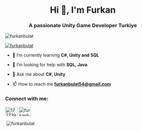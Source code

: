 <h1 align="center">Hi 👋, I'm Furkan</h1>
<h3 align="center">A passionate Unity Game Developer Turkiye</h3>

<p align="left"> <img src="https://komarev.com/ghpvc/?username=erentemelli&label=Profile%20views&color=0e75b6&style=flat" alt="furkanbulat" /> </p>

<p align="left"> <a href="https://github.com/ryo-ma/github-profile-trophy"><img src="https://github-profile-trophy.vercel.app/?username=furkanbulat&count_private=true" alt="furkanbulat" /></a> </p>

- 🌱 I’m currently learning **C#, Unity and SQL**

- 🤝 I’m looking for help with **SQL, Java**

- 💬 Ask me about **C#, Unity**

- 📫 How to reach me **furkanbulat54@gmail.com**

<h3 align="left">Connect with me:</h3>
<p align="left">
<a href="https://stackoverflow.com/users/17773920" target="blank"><img align="center" src="https://raw.githubusercontent.com/rahuldkjain/github-profile-readme-generator/master/src/images/icons/Social/stack-overflow.svg" alt="17773920" height="30" width="40" /></a>
<a href="https://instagram.com/eren.temelli" target="blank"><img align="center" src="https://raw.githubusercontent.com/rahuldkjain/github-profile-readme-generator/master/src/images/icons/Social/instagram.svg" alt="furkanbulatt" height="30" width="40" /></a>
</p>




<p>&nbsp;<img align="center" src="https://github-readme-stats.vercel.app/api?username=furkanbulat&show_icons=true&locale=en&include_all_commits=true&count_private=true" alt="furkanbulat" /></p>
